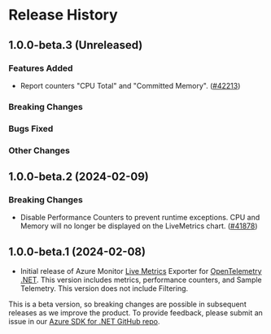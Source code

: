 # Release History

## 1.0.0-beta.3 (Unreleased)

### Features Added

- Report counters "CPU Total" and "Committed Memory".
  ([#42213](https://github.com/Azure/azure-sdk-for-net/pull/42213))

### Breaking Changes

### Bugs Fixed

### Other Changes

## 1.0.0-beta.2 (2024-02-09)

### Breaking Changes

* Disable Performance Counters to prevent runtime exceptions.
  CPU and Memory will no longer be displayed on the LiveMetrics chart.
  ([#41878](https://github.com/Azure/azure-sdk-for-net/pull/41878))

## 1.0.0-beta.1 (2024-02-08)

* Initial release of Azure Monitor [Live Metrics](https://learn.microsoft.com/azure/azure-monitor/app/live-stream) Exporter for [OpenTelemetry .NET](https://github.com/open-telemetry/opentelemetry-dotnet). This version includes metrics, performance counters, and Sample Telemetry. This version does not include Filtering.

This is a beta version, so breaking changes are possible in subsequent releases as we improve the product. To provide feedback, please submit an issue in our [Azure SDK for .NET GitHub repo](https://github.com/Azure/azure-sdk-for-net/issues).

